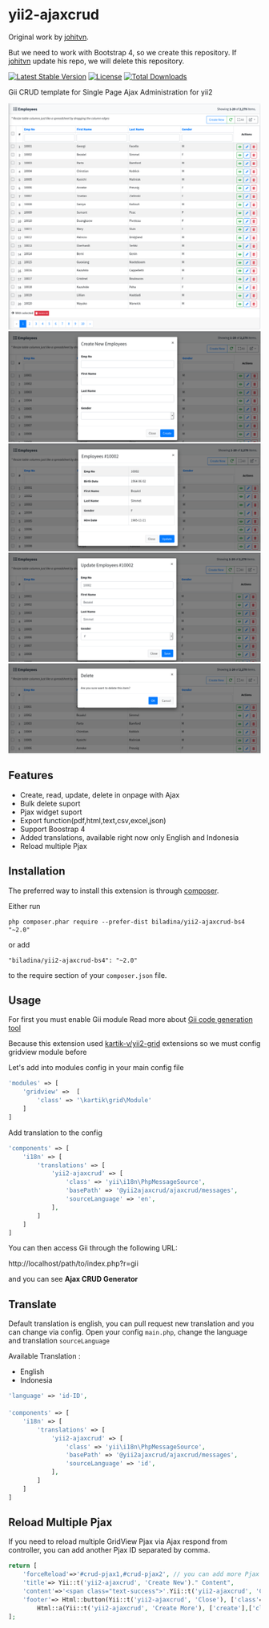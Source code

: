 yii2-ajaxcrud 
=============

Original work by [johitvn](https://github.com/johnitvn/yii2-ajaxcrud).

But we need to work with Bootstrap 4, so we create this repository. If [johitvn](https://github.com/johnitvn/yii2-ajaxcrud) update his repo, we will delete this repository.


[![Latest Stable Version](https://poser.pugx.org/johnitvn/yii2-ajaxcrud/v/stable)](https://packagist.org/packages/johnitvn/yii2-ajaxcrud)
[![License](https://poser.pugx.org/johnitvn/yii2-ajaxcrud/license)](https://packagist.org/packages/johnitvn/yii2-ajaxcrud)
[![Total Downloads](https://poser.pugx.org/johnitvn/yii2-ajaxcrud/downloads)](https://packagist.org/packages/johnitvn/yii2-ajaxcrud)

Gii CRUD template for Single Page Ajax Administration for yii2 

<img src="img/index.png" alt="index" >

<img src="img/create.png" alt="create" >

<img src="img/view.png" alt="view" >

<img src="img/update.png" alt="update" >

<img src="img/delete.png" alt="delete" >


Features
------------
+ Create, read, update, delete in onpage with Ajax
+ Bulk delete suport
+ Pjax widget suport
+ Export function(pdf,html,text,csv,excel,json)
+ Support Boostrap 4
+ Added translations, available right now only English and Indonesia
+ Reload multiple Pjax


Installation
------------

The preferred way to install this extension is through [composer](http://getcomposer.org/download/).

Either run

```
php composer.phar require --prefer-dist biladina/yii2-ajaxcrud-bs4 "~2.0"
```

or add

```
"biladina/yii2-ajaxcrud-bs4": "~2.0"
```

to the require section of your `composer.json` file.



Usage
-----
For first you must enable Gii module Read more about [Gii code generation tool](http://www.yiiframework.com/doc-2.0/guide-tool-gii.html)

Because this extension used [kartik-v/yii2-grid](https://github.com/kartik-v/yii2-grid) extensions so we must config gridview module before

Let's add into modules config in your main config file
```php
'modules' => [
    'gridview' =>  [
        'class' => '\kartik\grid\Module'
    ]       
]
```

Add translation to the config
```php
'components' => [
    'i18n' => [
        'translations' => [
            'yii2-ajaxcrud' => [
                'class' => 'yii\i18n\PhpMessageSource',
                'basePath' => '@yii2ajaxcrud/ajaxcrud/messages',
                'sourceLanguage' => 'en',
            ],
        ]
    ]
]
```

You can then access Gii through the following URL:

http://localhost/path/to/index.php?r=gii

and you can see <b>Ajax CRUD Generator</b>



Translate
---------
Default translation is english, you can pull request new translation and you can change via config. Open your config `main.php`, change the language and translation `sourceLanguage`

Available Translation :
+ English
+ Indonesia

```php
'language' => 'id-ID',

'components' => [
    'i18n' => [
        'translations' => [
            'yii2-ajaxcrud' => [
                'class' => 'yii\i18n\PhpMessageSource',
                'basePath' => '@yii2ajaxcrud/ajaxcrud/messages',
                'sourceLanguage' => 'id',
            ],
        ]
    ]
]
```



Reload Multiple Pjax
--------------------
If you need to reload multiple GridView Pjax via Ajax respond from controller, you can add another Pjax ID separated by comma.

```php
return [
    'forceReload'=>'#crud-pjax1,#crud-pjax2', // you can add more Pjax ID that you want to reload via ajax respond.
    'title'=> Yii::t('yii2-ajaxcrud', 'Create New')." Content",
    'content'=>'<span class="text-success">'.Yii::t('yii2-ajaxcrud', 'Create').' Content '.Yii::t('yii2-ajaxcrud', 'Success').'</span>',
    'footer'=> Html::button(Yii::t('yii2-ajaxcrud', 'Close'), ['class'=>'btn btn-default pull-left','data-dismiss'=>"modal"]).
        Html::a(Yii::t('yii2-ajaxcrud', 'Create More'), ['create'],['class'=>'btn btn-primary','role'=>'modal-remote'])
];
```
